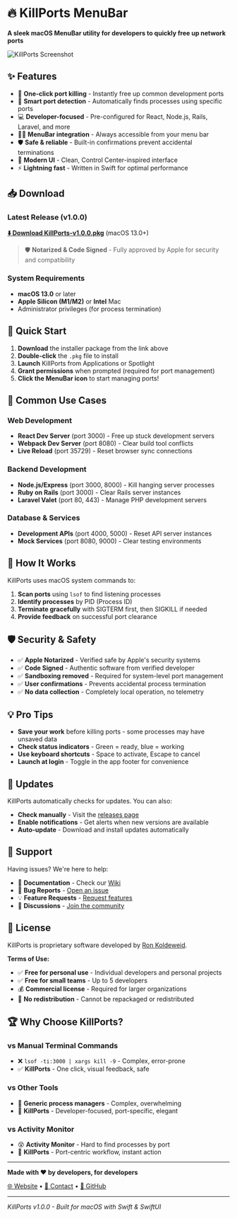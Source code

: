 # 🔥 KillPorts MenuBar

**A sleek macOS MenuBar utility for developers to quickly free up network ports**

![KillPorts Screenshot](screenshots/killports-demo.png)

## ✨ Features

- 🚀 **One-click port killing** - Instantly free up common development ports
- 🎯 **Smart port detection** - Automatically finds processes using specific ports  
- 💻 **Developer-focused** - Pre-configured for React, Node.js, Rails, Laravel, and more
- 🏃‍♂️ **MenuBar integration** - Always accessible from your menu bar
- 🛡️ **Safe & reliable** - Built-in confirmations prevent accidental terminations
- 🎨 **Modern UI** - Clean, Control Center-inspired interface
- ⚡ **Lightning fast** - Written in Swift for optimal performance

## 📥 Download

### Latest Release (v1.0.0)

**[⬇️ Download KillPorts-v1.0.0.pkg](https://github.com/mediazone/killports/releases/latest/download/KillPorts-v1.0.0.pkg)** (macOS 13.0+)

> 🛡️ **Notarized & Code Signed** - Fully approved by Apple for security and compatibility

### System Requirements

- **macOS 13.0** or later
- **Apple Silicon (M1/M2)** or **Intel** Mac
- Administrator privileges (for process termination)

## 🚀 Quick Start

1. **Download** the installer package from the link above
2. **Double-click** the `.pkg` file to install
3. **Launch** KillPorts from Applications or Spotlight
4. **Grant permissions** when prompted (required for port management)
5. **Click the MenuBar icon** to start managing ports!

## 🎯 Common Use Cases

### Web Development
- **React Dev Server** (port 3000) - Free up stuck development servers
- **Webpack Dev Server** (port 8080) - Clear build tool conflicts  
- **Live Reload** (port 35729) - Reset browser sync connections

### Backend Development  
- **Node.js/Express** (port 3000, 8000) - Kill hanging server processes
- **Ruby on Rails** (port 3000) - Clear Rails server instances
- **Laravel Valet** (port 80, 443) - Manage PHP development servers

### Database & Services
- **Development APIs** (port 4000, 5000) - Reset API server instances
- **Mock Services** (port 8080, 9000) - Clear testing environments

## 🔧 How It Works

KillPorts uses macOS system commands to:

1. **Scan ports** using `lsof` to find listening processes
2. **Identify processes** by PID (Process ID)  
3. **Terminate gracefully** with SIGTERM first, then SIGKILL if needed
4. **Provide feedback** on successful port clearance

## 🛡️ Security & Safety

- ✅ **Apple Notarized** - Verified safe by Apple's security systems
- ✅ **Code Signed** - Authentic software from verified developer
- ✅ **Sandboxing removed** - Required for system-level port management
- ✅ **User confirmations** - Prevents accidental process termination
- ✅ **No data collection** - Completely local operation, no telemetry

## 💡 Pro Tips

- **Save your work** before killing ports - some processes may have unsaved data
- **Check status indicators** - Green = ready, blue = working
- **Use keyboard shortcuts** - Space to activate, Escape to cancel
- **Launch at login** - Toggle in the app footer for convenience

## 🔄 Updates

KillPorts automatically checks for updates. You can also:
- **Check manually** - Visit the [releases page](https://github.com/mediazone/killports/releases)
- **Enable notifications** - Get alerts when new versions are available
- **Auto-update** - Download and install updates automatically

## 🤝 Support

Having issues? We're here to help:

- 📖 **Documentation** - Check our [Wiki](https://github.com/mediazone/killports/wiki)
- 🐛 **Bug Reports** - [Open an issue](https://github.com/mediazone/killports/issues/new?template=bug_report.md)
- 💡 **Feature Requests** - [Request features](https://github.com/mediazone/killports/issues/new?template=feature_request.md)
- 💬 **Discussions** - [Join the community](https://github.com/mediazone/killports/discussions)

## 📄 License

KillPorts is proprietary software developed by [Ron Koldeweid](https://github.com/ronkoldeweid).

**Terms of Use:**
- ✅ **Free for personal use** - Individual developers and personal projects
- ✅ **Free for small teams** - Up to 5 developers
- 💰 **Commercial license** - Required for larger organizations
- 🚫 **No redistribution** - Cannot be repackaged or redistributed

## 🏆 Why Choose KillPorts?

### vs Manual Terminal Commands
- ❌ `lsof -ti:3000 | xargs kill -9` - Complex, error-prone
- ✅ **KillPorts** - One click, visual feedback, safe

### vs Other Tools
- 🥱 **Generic process managers** - Complex, overwhelming
- 🚀 **KillPorts** - Developer-focused, port-specific, elegant

### vs Activity Monitor
- 😵 **Activity Monitor** - Hard to find processes by port
- 🎯 **KillPorts** - Port-centric workflow, instant action

---

**Made with ❤️ by developers, for developers**

[🌐 Website](https://killports.dev) • [📧 Contact](mailto:hello@killports.dev) • [🐙 GitHub](https://github.com/mediazone/killports)

---

*KillPorts v1.0.0 - Built for macOS with Swift & SwiftUI*